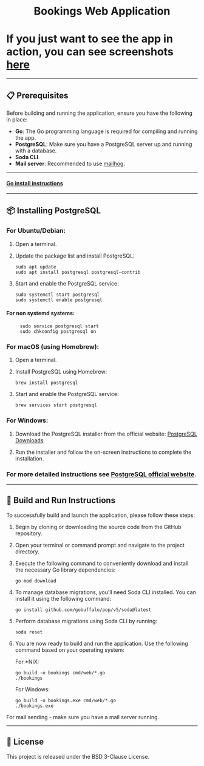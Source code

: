 <div align="center">
    <h1><strong>Bookings Web Application</strong></h1>
</div>

# If you just want to see the app in action, you can see screenshots [here](https://github.com/GitEagleY/BookingsWebApp/tree/main/Sreenshots)


---

## 📋 Prerequisites

Before building and running the application, ensure you have the following in place:

- **Go**: The Go programming language is required for compiling and running the app.
- **PostgreSQL**: Make sure you have a PostgreSQL server up and running with a database.
- **Soda CLI**.
- **Mail server**: Recommended to use [mailhog](https://github.com/mailhog/MailHog).

---

#### [Go install instructions](https://go.dev/doc/install)

---

## 📦 Installing PostgreSQL

### For Ubuntu/Debian:

1.  Open a terminal.

2.  Update the package list and install PostgreSQL:

        sudo apt update
        sudo apt install postgresql postgresql-contrib

3.  Start and enable the PostgreSQL service:

        sudo systemctl start postgresql
        sudo systemctl enable postgresql

#### For non systemd systems:

         sudo service postgresql start
         sudo chkconfig postgresql on

### For macOS (using Homebrew):

1.  Open a terminal.

2.  Install PostgreSQL using Homebrew:

        brew install postgresql

3.  Start and enable the PostgreSQL service:

        brew services start postgresql

### For Windows:

1. Download the PostgreSQL installer from the official website: [PostgreSQL Downloads](https://www.postgresql.org/download/)

2. Run the installer and follow the on-screen instructions to complete the installation.

### For more detailed instructions see [PostgreSQL official website](https://www.postgresql.org/).

---

## 🚀 Build and Run Instructions

To successfully build and launch the application, please follow these steps:

1.  Begin by cloning or downloading the source code from the GitHub repository.

2.  Open your terminal or command prompt and navigate to the project directory.

3.  Execute the following command to conveniently download and install the necessary Go library dependencies:

        go mod download

4.  To manage database migrations, you'll need Soda CLI installed. You can install it using the following command:

        go install github.com/gobuffalo/pop/v5/soda@latest

5.  Perform database migrations using Soda CLI by running:

        soda reset

6.  You are now ready to build and run the application. Use the following command based on your operating system:

    For *NIX:

        go build -o bookings cmd/web/*.go
        ./bookings

    For Windows:

        go build -o bookings.exe cmd/web/*.go
        ./bookings.exe

For mail sending - make sure you have a mail server running.

---

## 📜 License

This project is released under the BSD 3-Clause License.
